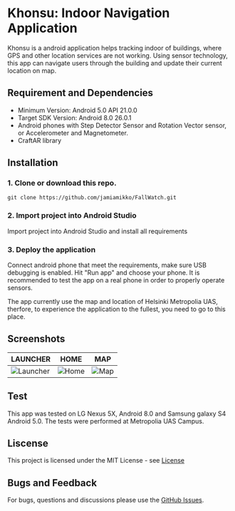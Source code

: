 # Khonsu: Indoor Navigation Application
Khonsu is a android application helps tracking indoor of buildings, where GPS and other location services are not working. Using sensor technology, this app can navigate users through the building and update their current location on map.

## Requirement and Dependencies
- Minimum Version: Android 5.0 API 21.0.0
- Target SDK Version: Android 8.0 26.0.1
- Android phones with Step Detector Sensor and Rotation Vector sensor, or Accelerometer and Magnetometer.
- CraftAR library

## Installation
### 1. Clone or download this repo.
`git clone https://github.com/jamiamikko/FallWatch.git`
### 2. Import project into Android Studio
Import project into Android Studio and install all requirements
### 3. Deploy the application
Connect android phone that meet the requirements, make sure USB debugging is enabled. Hit "Run app" and choose your phone. It is recommended to test the app on a real phone in order to properly operate sensors.

The app currently use the map and location of Helsinki Metropolia UAS, therfore, to experience the application to the fullest, you need to go to this place.

## Screenshots
|                  LAUNCHER                   |                  HOME                     |                  MAP                  |       
| ------------------------------------------- |-------------------------------------------|---------------------------------------|
|![Launcher](https://i.imgur.com/9DDB8q7.png) |  ![Home](https://i.imgur.com/p3gGMDI.png) | ![Map](https://i.imgur.com/oZnDlFV.png)|


## Test
This app was tested on LG Nexus 5X, Android 8.0 and Samsung galaxy S4 Android 5.0. The tests were performed at Metropolia UAS Campus. 

## Liscense
This project is licensed under the MIT License - see [License](https://github.com/tringuyen1121/Khonsu/blob/master/LICENSE) 

## Bugs and Feedback
For bugs, questions and discussions please use the [GitHub Issues](https://github.com/tringuyen1121/Khonsu/issues).

